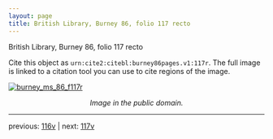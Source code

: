```yaml
---
layout: page
title: British Library, Burney 86, folio 117 recto
---
```


British Library, Burney 86, folio 117 recto

Cite this object as `urn:cite2:citebl:burney86pages.v1:117r`.  The full image is linked to a citation tool you can use to cite regions of the image.

[![burney_ms_86_f117r](http://www.homermultitext.org/iipsrv?IIIF=/project/homer/pyramidal/deepzoom/citebl/burney86imgs/v1/burney_ms_86_f117r.tif/full/800,/0/default.jpg)](http://www.homermultitext.org/ict2/?urn=urn:cite2:citebl:burney86imgs.v1:burney_ms_86_f117r) 

<p style="text-align: center; font-style: italic;">Image in the public domain.</p>

---

previous: [116v](../116v/) | next: [117v](../117v/)